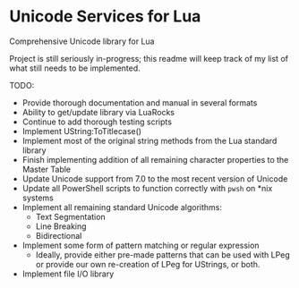 # Unicode Services for Lua
Comprehensive Unicode library for Lua

Project is still seriously in-progress; this readme will keep track of my list of what still needs to be implemented.

TODO:
* Provide thorough documentation and manual in several formats
* Ability to get/update library via LuaRocks
* Continue to add thorough testing scripts
* Implement UString:ToTitlecase()
* Implement most of the original string methods from the Lua standard library
* Finish implementing addition of all remaining character properties to the Master Table
* Update Unicode support from 7.0 to the most recent version of Unicode
* Update all PowerShell scripts to function correctly with `pwsh` on *nix systems
* Implement all remaining standard Unicode algorithms:
  * Text Segmentation
  * Line Breaking
  * Bidirectional
* Implement some form of pattern matching or regular expression
  * Ideally, provide either pre-made patterns that can be used with LPeg or provide our own re-creation of LPeg for UStrings, or both.
* Implement file I/O library